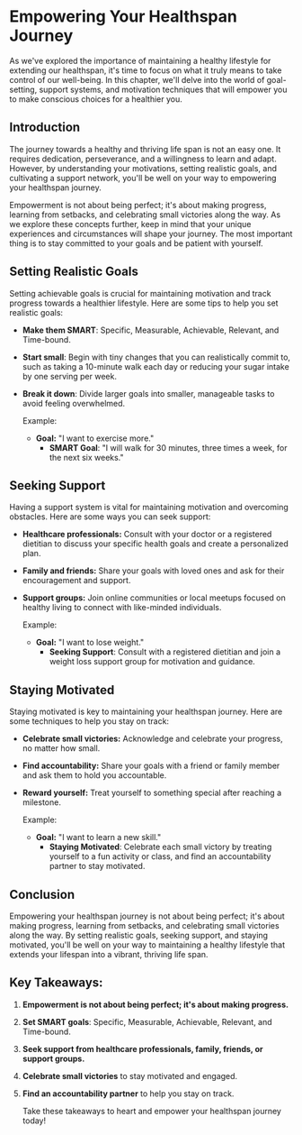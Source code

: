 # Empowering Your Healthspan Journey

As we've explored the importance of maintaining a healthy lifestyle for extending our healthspan, it's time to focus on what it truly means to take control of our well-being. In this chapter, we'll delve into the world of goal-setting, support systems, and motivation techniques that will empower you to make conscious choices for a healthier you.

## Introduction

The journey towards a healthy and thriving life span is not an easy one. It requires dedication, perseverance, and a willingness to learn and adapt. However, by understanding your motivations, setting realistic goals, and cultivating a support network, you'll be well on your way to empowering your healthspan journey.

Empowerment is not about being perfect; it's about making progress, learning from setbacks, and celebrating small victories along the way. As we explore these concepts further, keep in mind that your unique experiences and circumstances will shape your journey. The most important thing is to stay committed to your goals and be patient with yourself.

## Setting Realistic Goals

Setting achievable goals is crucial for maintaining motivation and track progress towards a healthier lifestyle. Here are some tips to help you set realistic goals:

*   **Make them SMART**: Specific, Measurable, Achievable, Relevant, and Time-bound.
*   **Start small**: Begin with tiny changes that you can realistically commit to, such as taking a 10-minute walk each day or reducing your sugar intake by one serving per week.
*   **Break it down**: Divide larger goals into smaller, manageable tasks to avoid feeling overwhelmed.

    Example:
    *   **Goal:** "I want to exercise more."
        *   **SMART Goal**: "I will walk for 30 minutes, three times a week, for the next six weeks."

## Seeking Support

Having a support system is vital for maintaining motivation and overcoming obstacles. Here are some ways you can seek support:

*   **Healthcare professionals:** Consult with your doctor or a registered dietitian to discuss your specific health goals and create a personalized plan.
*   **Family and friends:** Share your goals with loved ones and ask for their encouragement and support.
*   **Support groups:** Join online communities or local meetups focused on healthy living to connect with like-minded individuals.

    Example:
    *   **Goal:** "I want to lose weight."
        *   **Seeking Support**: Consult with a registered dietitian and join a weight loss support group for motivation and guidance.

## Staying Motivated

Staying motivated is key to maintaining your healthspan journey. Here are some techniques to help you stay on track:

*   **Celebrate small victories:** Acknowledge and celebrate your progress, no matter how small.
*   **Find accountability:** Share your goals with a friend or family member and ask them to hold you accountable.
*   **Reward yourself:** Treat yourself to something special after reaching a milestone.

    Example:
    *   **Goal:** "I want to learn a new skill."
        *   **Staying Motivated**: Celebrate each small victory by treating yourself to a fun activity or class, and find an accountability partner to stay motivated.

## Conclusion

Empowering your healthspan journey is not about being perfect; it's about making progress, learning from setbacks, and celebrating small victories along the way. By setting realistic goals, seeking support, and staying motivated, you'll be well on your way to maintaining a healthy lifestyle that extends your lifespan into a vibrant, thriving life span.

## Key Takeaways:

1.  **Empowerment is not about being perfect; it's about making progress.**
2.  **Set SMART goals**: Specific, Measurable, Achievable, Relevant, and Time-bound.
3.  **Seek support from healthcare professionals, family, friends, or support groups.**
4.  **Celebrate small victories** to stay motivated and engaged.
5.  **Find an accountability partner** to help you stay on track.

    Take these takeaways to heart and empower your healthspan journey today!

